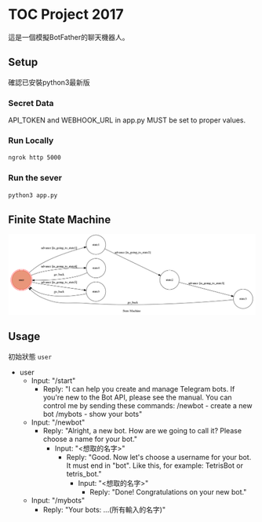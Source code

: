 # TOC Project 2017
這是一個模擬BotFather的聊天機器人。
## Setup
確認已安裝python3最新版
### Secret Data
API_TOKEN and WEBHOOK_URL in app.py MUST be set to proper values.
### Run Locally
```sh
ngrok http 5000
```
### Run the sever
```sh
python3 app.py
```
## Finite State Machine
![fsm](./img/show-fsm.png)
## Usage
初始狀態 `user` 

* user
    * Input: "/start"
        * Reply: "I can help you create and manage Telegram bots. If you're new to the Bot API, please see the manual.
You can control me by sending these commands:
/newbot - create a new bot
/mybots - show your bots"  
    * Input: "/newbot"
        * Reply: "Alright, a new bot. How are we going to call it? Please choose a name for your bot."
            * Input: "<想取的名字>"
                * Reply: "Good. Now let's choose a username for your bot. It must end in "bot". Like this, for example: TetrisBot or tetris_bot."
                    * Input: "<想取的名字>"
                        * Reply: "Done! Congratulations on your new bot."
    * Input: "/mybots"
        * Reply: "Your bots: ...(所有輸入的名字)"